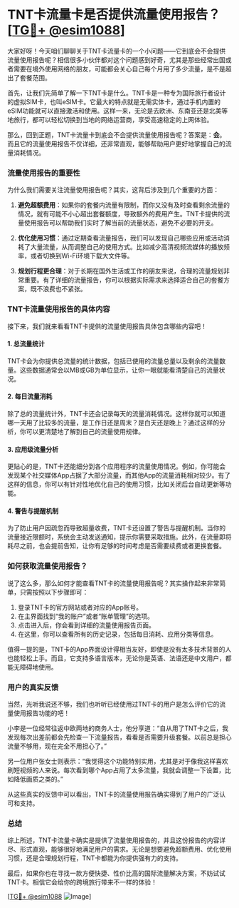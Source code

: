 # TNT卡流量卡是否提供流量使用报告？[[TG💪+ @esim1088](https://t.me/s/esim1088)]

大家好呀！今天咱们聊聊关于TNT卡流量卡的一个小问题——它到底会不会提供流量使用报告呢？相信很多小伙伴都对这个问题感到好奇，尤其是那些经常出国或者需要在境外使用网络的朋友，可能都会关心自己每个月用了多少流量，是不是超出了套餐范围。

首先，让我们先简单了解一下TNT卡是什么。TNT卡是一种专为国际旅行者设计的虚拟SIM卡，也叫eSIM卡。它最大的特点就是无需实体卡，通过手机内置的eSIM功能就可以直接激活和使用。这样一来，无论是去欧洲、东南亚还是北美等地旅行，都可以轻松切换到当地的网络运营商，享受高速稳定的上网体验。

那么，回到正题，TNT卡流量卡到底会不会提供流量使用报告呢？答案是：**会**。而且它的流量使用报告不仅详细，还非常直观，能够帮助用户更好地掌握自己的流量消耗情况。

### 流量使用报告的重要性

为什么我们需要关注流量使用报告呢？其实，这背后涉及到几个重要的方面：

1. **避免超额费用**：如果你的套餐内流量有限制，而你又没有及时查看剩余流量的情况，就有可能不小心超出套餐额度，导致额外的费用产生。TNT卡提供的流量使用报告可以帮助我们实时了解当前的流量状态，避免不必要的开支。

2. **优化使用习惯**：通过定期查看流量报告，我们可以发现自己哪些应用或活动消耗了大量流量，从而调整自己的使用方式。比如减少高清视频流媒体的播放频率，或者切换到Wi-Fi环境下载大文件等。

3. **规划行程更合理**：对于长期在国外生活或工作的朋友来说，合理的流量规划非常重要。有了详细的流量报告，你可以根据实际需求来选择适合自己的套餐方案，既不浪费也不紧张。

### TNT卡流量使用报告的具体内容

接下来，我们就来看看TNT卡提供的流量使用报告具体包含哪些内容吧！

#### 1. 总流量统计
TNT卡会为你提供总流量的统计数据，包括已使用的流量总量以及剩余的流量数量。这些数据通常会以MB或GB为单位显示，让你一眼就能看清楚自己的流量状况。

#### 2. 每日流量消耗
除了总的流量统计外，TNT卡还会记录每天的流量消耗情况。这样你就可以知道哪一天用了比较多的流量，是工作日还是周末？是白天还是晚上？通过这样的分析，你可以更清楚地了解到自己的流量使用规律。

#### 3. 应用级流量分析
更贴心的是，TNT卡还能细分到各个应用程序的流量使用情况。例如，你可能会发现某个社交媒体App占据了大部分流量，而其他App的流量消耗相对较少。有了这样的信息，你可以有针对性地优化自己的使用习惯，比如关闭后台自动更新等功能。

#### 4. 警告与提醒机制
为了防止用户因疏忽而导致超量收费，TNT卡还设置了警告与提醒机制。当你的流量接近限额时，系统会主动发送通知，提示你需要采取措施。此外，在流量即将耗尽之前，也会提前告知，让你有足够的时间考虑是否需要续费或者更换套餐。

### 如何获取流量使用报告？

说了这么多，那么如何才能查看TNT卡的流量使用报告呢？其实操作起来非常简单，只需按照以下步骤即可：

1. 登录TNT卡的官方网站或者对应的App账号。
2. 在主界面找到“我的账户”或者“账单管理”的选项。
3. 点击进入后，你会看到详细的流量使用报告页面。
4. 在这里，你可以查看所有的历史记录，包括每日消耗、应用分类等信息。

值得一提的是，TNT卡的App界面设计得相当友好，即使是没有太多技术背景的人也能轻松上手。而且，它支持多语言版本，无论你是英语、法语还是中文用户，都能无障碍地使用。

### 用户的真实反馈

当然，光听我说还不够，我们也听听已经使用过TNT卡的用户是怎么评价它的流量使用报告功能的吧！

小李是一位经常往返中欧两地的商务人士，他分享道：“自从用了TNT卡之后，我发现每次出差前都会先检查一下流量报告，看看是否需要升级套餐。以前总是担心流量不够用，现在完全不用担心了。”

另一位用户张女士则表示：“我觉得这个功能特别实用，尤其是对于像我这样喜欢刷短视频的人来说。每次看到哪个App占用了太多流量，我就会调整一下设置，比如降低画质之类的。”

从这些真实的反馈中可以看出，TNT卡的流量使用报告确实得到了用户的广泛认可和支持。

### 总结

综上所述，TNT卡流量卡确实是提供了流量使用报告的，并且这份报告的内容详尽、形式直观，能够很好地满足用户的需求。无论是想要避免超额费用、优化使用习惯，还是合理规划行程，TNT卡都能为你提供强有力的支持。

最后，如果你也在寻找一款方便快捷、性价比高的国际流量解决方案，不妨试试TNT卡。相信它会给你的跨境旅行带来不一样的体验！

[[TG💪+ @esim1088](https://t.me/s/esim1088) ![Image](https://i.postimg.cc/4NQfJmqS/Snipaste-2025-05-13-00-14-12.png)]